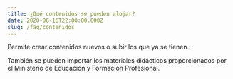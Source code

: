 ```yaml
---
title: ¿Qué contenidos se pueden alojar?
date: 2020-06-16T22:00:00.000Z
slug: /faq/contenidos
---
```

Permite crear contenidos nuevos o subir los que ya se tienen..

También se pueden importar los materiales didácticos proporcionados por el Ministerio de Educación y Formación Profesional.